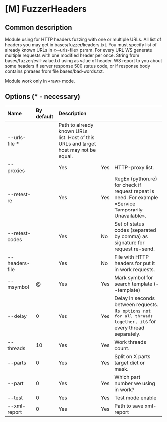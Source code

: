 # \[M\] FuzzerHeaders

## Common description

Module using for HTTP headers fuzzing with one or multiple URLs. All list of headers you may get in bases/fuzzer/headers.txt. You must specify list of already known URLs in «--urls-file» param. For every URL WS generate multiple requests with one modified header per once. String from bases/fuzzer/evil-value.txt using as value of header. WS report to you about some headers if server response 500 status code, or if response body contains phrases from file bases/bad-words.txt.

Module work only in «raw» mode.

## Options \(\* - necessary\)

| Name | By default | Description |  |  |
| :--- | :--- | :--- | :--- | :--- |
| --urls-file \* |  | Path to already known URLs list. Host of this URLs and target host may not be equal. |  |  |
| --proxies |  | Yes | Yes | HTTP-proxy list. |
| --retest-re |  | Yes | Yes | RegEx \(python.re\) for check if request repeat is need. For example «Service Temporarily Unavailable». |
| --retest-codes |  | Yes | No | Set of status codes \(separated by comma\) as signature for request re-send. |
| --headers-file |  | Yes | No | File with HTTP headers for put it in work requests. |
| --msymbol | @ | Yes | Yes | Mark symbol for search template \(--template\) |
| --delay | 0 | Yes | Yes | Delay in seconds  between requests. It`s options not for all threads together, it`s for every thread separately. |
| --threads | 10 | Yes | Yes | Work threads count. |
| --parts | 0 | Yes | Yes | Split on X parts target dict or mask. |
| --part | 0 | Yes | Yes | Which part number we using in work? |
| --test | 0 | Yes | Yes | Test mode enable |
| --xml-report | 0 | Yes | Yes | Path to save xml-report |

